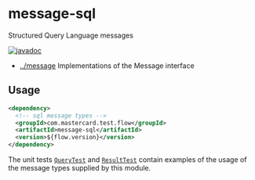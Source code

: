 
<!-- title start -->

# message-sql

Structured Query Language messages

[![javadoc](https://javadoc.io/badge2/com.mastercard.test.flow/message-sql/javadoc.svg)](https://javadoc.io/doc/com.mastercard.test.flow/message-sql)

 * [../message](..) Implementations of the Message interface

<!-- title end -->

## Usage

```xml
<dependency>
  <!-- sql message types -->
  <groupId>com.mastercard.test.flow</groupId>
  <artifactId>message-sql</artifactId>
  <version>${flow.version}</version>
</dependency>
```

The unit tests [`QueryTest`][sql.QueryTest] and [`ResultTest`][ResultTest] contain examples of the usage of the message types supplied by this module.

<!-- code_link_start -->

[sql.QueryTest]: src/test/java/com/mastercard/test/flow/msg/sql/QueryTest.java
[ResultTest]: src/test/java/com/mastercard/test/flow/msg/sql/ResultTest.java

<!-- code_link_end -->
